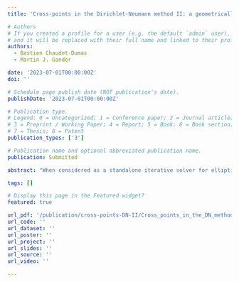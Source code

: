 ```yaml
---
title: 'Cross-points in the Dirichlet-Neumann method II: a geometrically convergent variant'

# Authors
# If you created a profile for a user (e.g. the default `admin` user), write the username (folder name) here
# and it will be replaced with their full name and linked to their profile.
authors:
  - Bastien Chaudet-Dumas
  - Martin J. Gander

date: '2023-07-01T00:00:00Z'
doi: ''

# Schedule page publish date (NOT publication's date).
publishDate: '2023-07-01T00:00:00Z'

# Publication type.
# Legend: 0 = Uncategorized; 1 = Conference paper; 2 = Journal article;
# 3 = Preprint / Working Paper; 4 = Report; 5 = Book; 6 = Book section;
# 7 = Thesis; 8 = Patent
publication_types: ['3']

# Publication name and optional abbreviated publication name.
publication: Submitted

abstract: "When considered as a standalone iterative solver for elliptic boundary value problems, the Dirichlet-Neumann (DN) method is known to converge geometrically for domain decompositions into strips, even for a large number of subdomains. However, whenever the domain decomposition includes cross-points, i.e. points where more than two subdomains meet, the convergence proof does not hold anymore as the method generates subproblems that might not be well-posed. Focusing on a simple two-dimensional example involving one cross-point, we proposed in a previous work a decomposition of the solution into two parts: an even symmetric part and an odd symmetric part. Based on this decomposition, we proved that the DN method was geometrically convergent for the even symmetric part and that it was not well-posed for the odd symmetric part. Here, we introduce a new variant of the DN method which generates subproblems that remain well-posed for the odd symmetric part as well. Taking advantage of the symmetry properties of the domain decomposition considered, we manage to prove that our new method converges geometrically in the presence of cross-points. We also extend our results to the three-dimensional case, and present numerical experiments that illustrate our theoretical findings."

tags: []

# Display this page in the Featured widget?
featured: true

url_pdf: '/publication/cross-points-DN-II/Cross_points_in_the_DN_method_II__arXiv_.pdf'
url_code: ''
url_dataset: ''
url_poster: ''
url_project: ''
url_slides: ''
url_source: ''
url_video: ''

---
```


